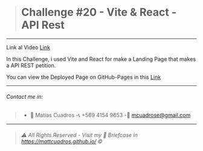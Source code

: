 ># Challenge #20  - **Vite & React - API Rest**

---

Link al Video <a href="https://share.vidyard.com/watch/9PKozwBQXUcKfu1JHcaubk?" target="_blank">Link</a>

In this Challenge, i used Vite and React for make a Landing Page that makes a API REST petition.




You can view the Deployed Page on GitHub-Pages in this <a href="https://effervescent-haupia-a74698.netlify.app" target="_blank">Link</a>



---

###### Contact me in:
>-	:bust_in_silhouette:  Matias Cuadros
>-:telephone_receiver:  +569 4154 9653
>-:email: <a href="mailto:mcuadrose@gmail.com" target="_blank">mcuadrose@gmail.com</a>



---
>###### :warning: *All Rights Reserved - Visit my :briefcase: Briefcase in* <a href="https://mattcuadros.github.io/" target="_blank">https://mattcuadros.github.io/</a> :copyright: 
